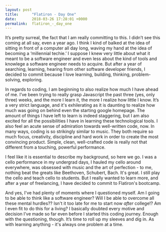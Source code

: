 ```yaml
---
layout: post
title:      "Flatiron - Day One"
date:       2018-03-26 17:28:01 +0000
permalink:  flatiron_-_day_one
---
```




It’s pretty surreal, the fact that I am really committing to this. I didn’t see this coming at all say, even a year ago. I think I kind of balked at the idea of sitting in front of a computer all day long, waving my hand at the idea of becoming a ‘millennial techie.’ I suppose I knew very little about what it meant to be a software engineer and even less about the kind of tools and knowlege a software engineer needs to acquire. But after a year of searching, learning, hearing from other software developer friends, I decided to commit because I love learning, building, thinking, problem-solving, exploring. 

In regards to coding, I am beginning to also realize how much I have ahead of me. I’ve been trying to really grasp Javascript the past three (yes, only three) weeks, and the more I learn it, the more I realize how little I know. It’s a very strict language, and it's exhilerating as it is daunting to realize how much was going on behind even the starting google homepage. The amount of things I have left to learn is indeed staggering, but I am also excited for all the possibilities I have in learning these technological tools. I also feel an acute sense of admiration towards well-written code, now. In many ways, coding is so strikingly similar to music. They both require so much focus, creativity, discipline and hard work in order to create the most convincing product. Simple, clean, well-crafted code is really not that different from a touching, powerful performance.

I feel like it is essential to describe my background, so here we go. 
I was a cello performance in my undergrad days, I hauled my cello around everywhere, was obsessed with music and the art of perfection - to me, nothing beat the greats like Beethoven, Schubert, Bach. It's great. I still play the cello and teach cello to students. But I really wanted to learn more, and after a year of freelancing, I have decided to commit to Flatiron's bootcamp. 

And yes, I've had plenty of moments where I questioned myself. Am I going to be able to think like a software engineer? Will I be able to overcome all these mental hurdles?? Isn't it too late for me to start now *after* college!? Am I even fit to do this for a living? I basically doubted every motive and decision I’ve made so far even before I started this coding journey. 
Enough with the questioning, though. It’s time to roll up my sleeves and dig in.
As with learning anything - it's always one problem at a time.


